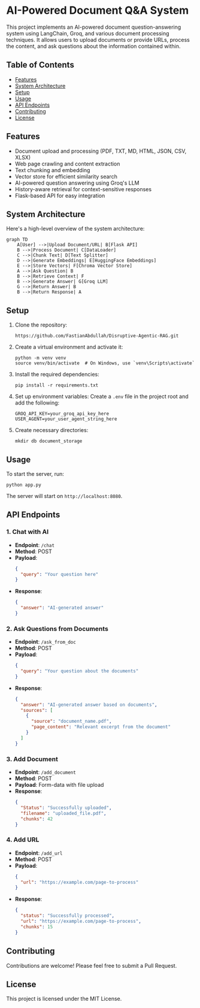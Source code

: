 # AI-Powered Document Q&A System

This project implements an AI-powered document question-answering system using LangChain, Groq, and various document processing techniques. It allows users to upload documents or provide URLs, process the content, and ask questions about the information contained within.

## Table of Contents

- [Features](#features)
- [System Architecture](#system-architecture)
- [Setup](#setup)
- [Usage](#usage)
- [API Endpoints](#api-endpoints)
- [Contributing](#contributing)
- [License](#license)

## Features

- Document upload and processing (PDF, TXT, MD, HTML, JSON, CSV, XLSX)
- Web page crawling and content extraction
- Text chunking and embedding
- Vector store for efficient similarity search
- AI-powered question answering using Groq's LLM
- History-aware retrieval for context-sensitive responses
- Flask-based API for easy integration

## System Architecture

Here's a high-level overview of the system architecture:

```mermaid
graph TD
    A[User] -->|Upload Document/URL| B[Flask API]
    B -->|Process Document| C[DataLoader]
    C -->|Chunk Text| D[Text Splitter]
    D -->|Generate Embeddings| E[HuggingFace Embeddings]
    E -->|Store Vectors| F[Chroma Vector Store]
    A -->|Ask Question| B
    B -->|Retrieve Context| F
    B -->|Generate Answer| G[Groq LLM]
    G -->|Return Answer| B
    B -->|Return Response| A
```

## Setup

1. Clone the repository:
   ```
   https://github.com/FastianAbdullah/Disruptive-Agentic-RAG.git
   ```

2. Create a virtual environment and activate it:
   ```
   python -m venv venv
   source venv/bin/activate  # On Windows, use `venv\Scripts\activate`
   ```

3. Install the required dependencies:
   ```
   pip install -r requirements.txt
   ```

4. Set up environment variables:
   Create a `.env` file in the project root and add the following:
   ```
   GROQ_API_KEY=your_groq_api_key_here
   USER_AGENT=your_user_agent_string_here
   ```

5. Create necessary directories:
   ```
   mkdir db document_storage
   ```

## Usage

To start the server, run:

```
python app.py
```

The server will start on `http://localhost:8080`.

## API Endpoints

### 1. Chat with AI

- **Endpoint**: `/chat`
- **Method**: POST
- **Payload**:
  ```json
  {
    "query": "Your question here"
  }
  ```
- **Response**:
  ```json
  {
    "answer": "AI-generated answer"
  }
  ```

### 2. Ask Questions from Documents

- **Endpoint**: `/ask_from_doc`
- **Method**: POST
- **Payload**:
  ```json
  {
    "query": "Your question about the documents"
  }
  ```
- **Response**:
  ```json
  {
    "answer": "AI-generated answer based on documents",
    "sources": [
      {
        "source": "document_name.pdf",
        "page_content": "Relevant excerpt from the document"
      }
    ]
  }
  ```

### 3. Add Document

- **Endpoint**: `/add_document`
- **Method**: POST
- **Payload**: Form-data with file upload
- **Response**:
  ```json
  {
    "Status": "Successfully uploaded",
    "filename": "uploaded_file.pdf",
    "chunks": 42
  }
  ```

### 4. Add URL

- **Endpoint**: `/add_url`
- **Method**: POST
- **Payload**:
  ```json
  {
    "url": "https://example.com/page-to-process"
  }
  ```
- **Response**:
  ```json
  {
    "status": "Successfully processed",
    "url": "https://example.com/page-to-process",
    "chunks": 15
  }
  ```

## Contributing

Contributions are welcome! Please feel free to submit a Pull Request.

## License

This project is licensed under the MIT License.

